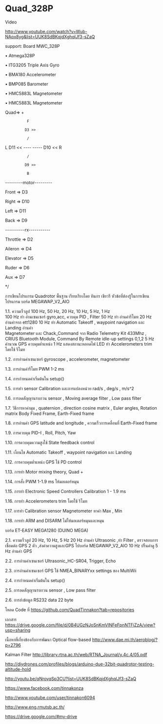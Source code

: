 Quad_328P
=========

Video

http://www.youtube.com/watch?v=Wub-NApx8yg&list=UUK8SdBKqjdXghqlJf3-sZaQ

support:  Board MWC_328P

• Atmega328P

• ITG3205 Triple Axis Gyro

• BMA180 Accelerometer

• BMP085 Barometer

• HMC5883L Magnetometer

• HMC5883L Magnetometer

Quad=> +

              F
              
             D3 >>     
             
              /
              
L  D11 << ----    -----  D10 <<   R  

              /
              
             D9 >>
             
              B
              
              
---------motor---------

Front  => D3

Right => D10

Left  => D11

Back => D9

----------rx-----------   

Throttle  => D2

Aileron   => D4

Elevator  => D5

Ruder     => D6

Aux       => D7    

*/

การเขียนโปรแกรม Quadrotor พื้นฐาน เรียบเรียงโดย ทินกร เขียวรี
หัวข้อที่ต้องรู้ในการเขียนโปรแกรม บอร์ด MEGAWAP_V2_AIO

1.1. ความเร็วลูป 100 Hz, 50 Hz, 20 Hz, 10 Hz, 5 Hz, 1 Hz  
100 Hz ทำ อ่านเซนเซอร์ gyro,acc, ควบคุม PID , Filter
50 Hz ทำ อ่านค่ารีโมท
20 Hz อ่านค่าจาก ett1280
10 Hz ทำ Automatic  Takeoff , waypoint navigation  และ Landing อ่านค่า   
Magnetometer และ Chack_Command จาก Radio Telemetry Kit 433Mhz , CRIUS Bluetooth Module, Command By Remote  idle-up settings 0,1,2
5 Hz คำนวณ GPS ควบคุมต่ำแหน่ง
1 Hz แสดงสถานะหลอดไฟ LED ทำ Accelerometers trim โดยใช้ รีโมท 

1.2. การอ่านค่าเซนเซอร์ gyroscope , accelerometer, magnetometer

1.3. การอ่านค่ารีโมท PWM 1-2 ms

1.4. การกำหนดค่าเริ่มต้นใน setup()

1.5. การทำ sensor Calibration และการแปลงหน่วย rad/s , deg/s , m/s^2

1.6. การลดสัญญานรบกวน sensor , Moving average  filter , Low pass  filter

1.7. วิธีการหาค่ามุม , quaternion , direction cosine matrix , Euler angles,  Rotation matrix
Body Fixed Frame, Earth-Fixed frame

1.8. การอ่านค่า GPS latitude and longitude , ความเร็วการเคลื่อนที่ Earth-Fixed frame

1.9. การควบคุม PID–I , Roll, Pitch, Yaw

1.10. การควบคุมความสูงใช้ State feedback control

1.11. เงื่อนไข Automatic  Takeoff , waypoint navigation  และ Landing

1.12. การควบคุมต่ำแหน่ง GPS ใช้ PD control

1.13. การทำ Motor mixing theory,  Quad +

1.14. การสั่ง PWM 1-1.9 ms ให้มอเตอร์หมุน

1.15. การทำ Electronic Speed Controllers Calibration 1 - 1.9 ms

1.16. การทำ Accelerometers trim โดยใช้ รีโมท

1.17. การทำ Calibration sensor Magnetometer หาค่า Max , Min

1.18. การทำ ARM and DISARM ไม่ให้มอเตอร์หมุนและหมุน

บอร์ด ET-EASY MEGA1280 (DUINO MEGA)

2.1. ความเร็วลูป 20 Hz, 10 Hz, 5 Hz
20 Hz อ่านค่า Ultrasonic ,ทำ Filter , ตรวจสอบการเชื่อมต่อ GPS 2 ตัว ,ส่งค่าความสูงและGPS ไปบอร์ด MEGAWAP_V2_AIO
      10 Hz ปริ้นค่าดู  5 Hz อ่านค่า GPS 

2.2. การอ่านค่าเซนเซอร์ Ultrasonic_HC-SR04, Trigger, Echo

2.3. การอ่านค่าเซนเซอร์ GPS ใช้ NMEA_BINARYxx settings ของ MultiWii

2.4. การกำหนดค่าเริ่มต้นใน setup()

2.5. การลดสัญญานรบกวน sensor , Low pass  filter

2.6. การส่งข้อมูล RS232 data 22 byte

โหลด Code ที่
https://github.com/QuadTinnakon?tab=repositories

เอกสาร
https://drive.google.com/file/d/0B4UGzNJoSnKmVlNFeFpnNTFiZzA/view?usp=sharing

เนื้อหาที่เกี่ยงข้องกับการพัฒนา
Optical flow-based 
http://www.dae.mi.th/aeroblog/?p=2796

Kalman Filter
http://library.rtna.ac.th/web/RTNA_Journal/y.4c.4/05.pdf

http://diydrones.com/profiles/blogs/arduino-due-32bit-quadrotor-testing-altitude-hold

http://youtu.be/qNrovqSp3CU?list=UUK8SdBKqjdXghqlJf3-sZaQ

https://www.facebook.com/tinnakonza

http://www.youtube.com/user/tinnakon6094

http://www.eng.rmutsb.ac.th/

https://drive.google.com/#my-drive
